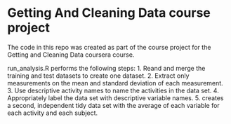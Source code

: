 # Getting And Cleaning Data course project
The code in this repo was created as part of the course project for the Getting and Cleaning Data coursera course. 

run_analysis.R performs the following steps:
    1. Reand and merge the training and test datasets to create one dataset.
    2. Extract only measurements on the mean and standard deviation of each measurement.
    3. Use descriptive activity names to name the activities in the data set.
    4. Appropriately label the data set with descriptive variable names.
    5. creates a second, independent tidy data set with the average of each variable for each activity and each subject.

